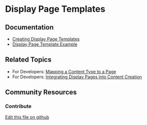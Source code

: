 # Display Page Templates

## Documentation

* [Creating Display Page Templates](https://portal.liferay.dev/docs/7-2/user/-/knowledge_base/u/creating-display-pages)
* [Display Page Template Example](https://portal.liferay.dev/docs/7-2/user/-/knowledge_base/u/display-page-template-example)

## Related Topics


* For Developers: [Mapping a Content Type to a Page](https://portal.liferay.dev/docs/7-2/frameworks/-/knowledge_base/f/mapping-a-content-type-to-a-page)
* For Developers: [Integrating Display Pages into Content Creation](https://portal.liferay.dev/docs/7-2/frameworks/-/knowledge_base/f/integrating-display-pages-into-content-creation)

## Community Resources


### Contribute

[Edit this file on github](https://github.com/olafk/controlpanel-documentation-docs/blob/master/md/72en/com_liferay_layout_admin_web_portlet_GroupPagesPortlet/display-page-templates.md)
